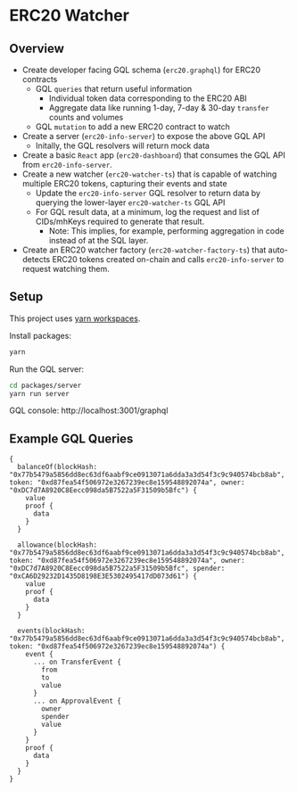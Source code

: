 # ERC20 Watcher

## Overview

* Create developer facing GQL schema (`erc20.graphql`) for ERC20 contracts
    * GQL `queries` that return useful information
        * Individual token data corresponding to the ERC20 ABI
        * Aggregate data like running 1-day, 7-day & 30-day `transfer` counts and volumes
    * GQL `mutation` to add a new ERC20 contract to watch
* Create a server (`erc20-info-server`) to expose the above GQL API
    * Initally, the GQL resolvers will return mock data
* Create a basic `React` app (`erc20-dashboard`) that consumes the GQL API from `erc20-info-server`.
* Create a new watcher (`erc20-watcher-ts`) that is capable of watching multiple ERC20 tokens, capturing their events and state
    * Update the `erc20-info-server` GQL resolver to return data by querying the lower-layer `erc20-watcher-ts` GQL API
    * For GQL result data, at a minimum, log the request and list of CIDs/mhKeys required to generate that result.
        * Note: This implies, for example, performing aggregation in code instead of at the SQL layer.
* Create an ERC20 watcher factory (`erc20-watcher-factory-ts`) that auto-detects ERC20 tokens created on-chain and calls `erc20-info-server` to request watching them.

## Setup

This project uses [yarn workspaces](https://classic.yarnpkg.com/en/docs/workspaces/).

Install packages:

```bash
yarn
```

Run the GQL server:

```bash
cd packages/server
yarn run server
```

GQL console: http://localhost:3001/graphql


## Example GQL Queries

```text
{
  balanceOf(blockHash: "0x77b5479a5856dd8ec63df6aabf9ce0913071a6dda3a3d54f3c9c940574bcb8ab", token: "0xd87fea54f506972e3267239ec8e159548892074a", owner: "0xDC7d7A8920C8Eecc098da5B7522a5F31509b5Bfc") {
    value
    proof {
      data
    }
  }

  allowance(blockHash: "0x77b5479a5856dd8ec63df6aabf9ce0913071a6dda3a3d54f3c9c940574bcb8ab", token: "0xd87fea54f506972e3267239ec8e159548892074a", owner: "0xDC7d7A8920C8Eecc098da5B7522a5F31509b5Bfc", spender: "0xCA6D29232D1435D8198E3E5302495417dD073d61") {
    value
    proof {
      data
    }
  }

  events(blockHash: "0x77b5479a5856dd8ec63df6aabf9ce0913071a6dda3a3d54f3c9c940574bcb8ab", token: "0xd87fea54f506972e3267239ec8e159548892074a") {
    event {
      ... on TransferEvent {
        from
        to
        value
      }
      ... on ApprovalEvent {
        owner
        spender
        value
      }
    }
    proof {
      data
    }
  }
}
```
